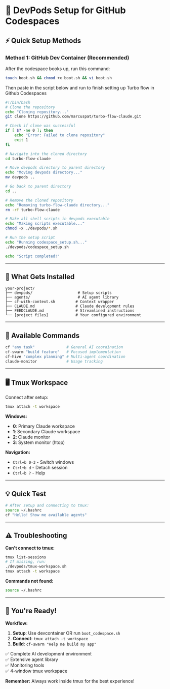 # 🚀 DevPods Setup for GitHub Codespaces

## ⚡ Quick Setup Methods

### **Method 1: GitHub Dev Container (Recommended)**

After the codespace books up, run this command:

```bash
touch boot.sh && chmod +x boot.sh && vi boot.sh
```
Then paste in the script below and run to finish setting up Turbo flow in Github Codespaces

```bash
#!/bin/bash
# Clone the repository
echo "Cloning repository..."
git clone https://github.com/marcuspat/turbo-flow-claude.git

# Check if clone was successful
if [ $? -ne 0 ]; then
    echo "Error: Failed to clone repository"
    exit 1
fi

# Navigate into the cloned directory
cd turbo-flow-claude

# Move devpods directory to parent directory
echo "Moving devpods directory..."
mv devpods ..

# Go back to parent directory
cd ..

# Remove the cloned repository
echo "Removing turbo-flow-claude directory..."
rm -rf turbo-flow-claude

# Make all shell scripts in devpods executable
echo "Making scripts executable..."
chmod +x ./devpods/*.sh

# Run the setup script
echo "Running codespace_setup.sh..."
./devpods/codespace_setup.sh

echo "Script completed!"
```
---

## 📁 What Gets Installed

```
your-project/
├── devpods/                    # Setup scripts
├── agents/                     # AI agent library
├── cf-with-context.sh         # Context wrapper
├── CLAUDE.md                  # Claude development rules
├── FEEDCLAUDE.md              # Streamlined instructions
└── [project files]            # Your configured environment
```

---

## 🎯 Available Commands

```bash
cf "any task"              # General AI coordination
cf-swarm "build feature"   # Focused implementation
cf-hive "complex planning" # Multi-agent coordination
claude-monitor             # Usage tracking
```

---

## 🖥️ Tmux Workspace

Connect after setup:
```bash
tmux attach -t workspace
```

**Windows:**
- **0**: Primary Claude workspace
- **1**: Secondary Claude workspace  
- **2**: Claude monitor
- **3**: System monitor (htop)

**Navigation:**
- `Ctrl+b 0-3` - Switch windows
- `Ctrl+b d` - Detach session
- `Ctrl+b ?` - Help

---

## 💡 Quick Test

```bash
# After setup and connecting to tmux:
source ~/.bashrc
cf "Hello! Show me available agents"
```

---

## ⚠️ Troubleshooting

**Can't connect to tmux:**
```bash
tmux list-sessions
# If missing, run:
./devpods/tmux-workspace.sh
tmux attach -t workspace
```

**Commands not found:**
```bash
source ~/.bashrc
```

---

## 🎉 You're Ready!

**Workflow:**
1. **Setup**: Use devcontainer OR run `boot_codespace.sh`
2. **Connect**: `tmux attach -t workspace`  
3. **Build**: `cf-swarm "Help me build my app"`

✅ Complete AI development environment  
✅ Extensive agent library  
✅ Monitoring tools  
✅ 4-window tmux workspace  

**Remember:** Always work inside tmux for the best experience!
